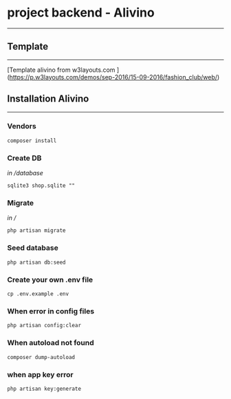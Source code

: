 # project backend - Alivino
---
## Template
***
[Template alivino from w3layouts.com ] (https://p.w3layouts.com/demos/sep-2016/15-09-2016/fashion_club/web/)

## Installation Alivino
***

### Vendors
```
composer install
```

### Create DB
*in /database*
```
sqlite3 shop.sqlite ""
```

### Migrate
*in /*
```
php artisan migrate
```

### Seed database
```
php artisan db:seed
```

### Create your own .env file
```
cp .env.example .env
```

### When error in config files
```
php artisan config:clear
```

### When autoload not found
```
composer dump-autoload
```

### when app key error
```
php artisan key:generate
```